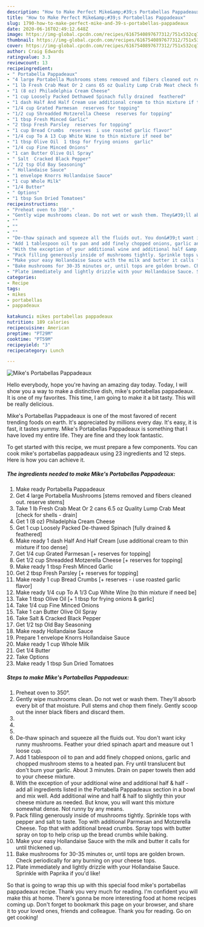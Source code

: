 ```yaml
---
description: "How to Make Perfect Mike&amp;#39;s Portabellas Pappadeaux"
title: "How to Make Perfect Mike&amp;#39;s Portabellas Pappadeaux"
slug: 1790-how-to-make-perfect-mike-and-39-s-portabellas-pappadeaux
date: 2020-06-16T02:49:12.648Z
image: https://img-global.cpcdn.com/recipes/6167540897677312/751x532cq70/mikes-portabellas-pappadeaux-recipe-main-photo.jpg
thumbnail: https://img-global.cpcdn.com/recipes/6167540897677312/751x532cq70/mikes-portabellas-pappadeaux-recipe-main-photo.jpg
cover: https://img-global.cpcdn.com/recipes/6167540897677312/751x532cq70/mikes-portabellas-pappadeaux-recipe-main-photo.jpg
author: Craig Edwards
ratingvalue: 3.3
reviewcount: 13
recipeingredient:
- " Portabella Pappadeaux"
- "4 large Portabella Mushrooms stems removed and fibers cleaned out reserve stems"
- "1 lb Fresh Crab Meat Or 2 cans 65 oz Quality Lump Crab Meat check for shells  drain"
- "1 (8 oz) Philadelphia Cream Cheese"
- "1 cup Loosely Packed Dethawed Spinach fully drained  feathered"
- "1 dash Half And Half Cream use additional cream to thin mixture if too dense"
- "1/4 cup Grated Parmesan  reserves for topping"
- "1/2 cup Shreadded Motzerella Cheese  reserves for topping"
- "1 tbsp Fresh Minced Garlic"
- "2 tbsp Fresh Parsley  reserves for topping"
- "1 cup Bread Crumbs  reserves  i use roasted garlic flavor"
- "1/4 cup To A 13 Cup White Wine to thin mixture if need be"
- "1 tbsp Olive Oil  1 tbsp for frying onions  garlic"
- "1/4 cup Fine Minced Onions"
- "1 can Butter Olive Oil Spray"
- " Salt  Cracked Black Pepper"
- "1/2 tsp Old Bay Seasoning"
- " Hollandaise Sauce"
- "1 envelope Knorrs Hollandaise Sauce"
- "1 cup Whole Milk"
- "1/4 Butter"
- " Options"
- "1 tbsp Sun Dried Tomatoes"
recipeinstructions:
- "Preheat oven to 350°."
- "Gently wipe mushrooms clean. Do not wet or wash them. They&#39;ll absorb every bit of that moisture. Pull stems and chop them finely. Gently scoop out the inner black fibers and discard them."
- ""
- ""
- ""
- "De-thaw spinach and squeeze all the fluids out. You don&#39;t want icky runny mushrooms. Feather your dried spinach apart and measure out 1 loose cup."
- "Add 1 tablespoon oil to pan and add finely chopped onions, garlic and chopped mushroom stems to a heated pan. Fry until translucent but don&#39;t burn your garlic. About 3 minutes. Drain on paper towels then add to your cheese mixture."
- "With the exception of your additional wine and additional half &amp; half - add all ingredients listed in the Portabella Pappadeaux section in a bowl and mix well. Add additional wine and half &amp; half to slightly thin your cheese mixture as needed. But know, you will want this mixture somewhat dense. Not runny by any means."
- "Pack filling generously inside of mushrooms tightly. Sprinkle tops with pepper and salt to taste. Top with additional Parmesan and Motzerella Cheese. Top that with additional bread crumbs. Spray tops with butter spray on top to help crisp up the bread crumbs while baking."
- "Make your easy Hollandaise Sauce with the milk and butter it calls for until thickened up."
- "Bake mushrooms for 30-35 minutes or, until tops are golden brown. Check periodically for any burning on your cheese tops."
- "Plate immediately and lightly drizzle with your Hollandaise Sauce. Sprinkle with Paprika if you&#39;d like!"
categories:
- Recipe
tags:
- mikes
- portabellas
- pappadeaux

katakunci: mikes portabellas pappadeaux 
nutrition: 189 calories
recipecuisine: American
preptime: "PT29M"
cooktime: "PT59M"
recipeyield: "3"
recipecategory: Lunch

---
```



![Mike&#39;s Portabellas Pappadeaux](https://img-global.cpcdn.com/recipes/6167540897677312/751x532cq70/mikes-portabellas-pappadeaux-recipe-main-photo.jpg)

Hello everybody, hope you're having an amazing day today. Today, I will show you a way to make a distinctive dish, mike&#39;s portabellas pappadeaux. It is one of my favorites. This time, I am going to make it a bit tasty. This will be really delicious.

Mike&#39;s Portabellas Pappadeaux is one of the most favored of recent trending foods on earth. It's appreciated by millions every day. It's easy, it is fast, it tastes yummy. Mike&#39;s Portabellas Pappadeaux is something that I have loved my entire life. They are fine and they look fantastic.




To get started with this recipe, we must prepare a few components. You can cook mike&#39;s portabellas pappadeaux using 23 ingredients and 12 steps. Here is how you can achieve it.

<!--inarticleads1-->

##### The ingredients needed to make Mike&#39;s Portabellas Pappadeaux:

1. Make ready  Portabella Pappadeaux
1. Get 4 large Portabella Mushrooms [stems removed and fibers cleaned out. reserve stems]
1. Take 1 lb Fresh Crab Meat Or 2 cans 6.5 oz Quality Lump Crab Meat [check for shells - drain]
1. Get 1 (8 oz) Philadelphia Cream Cheese
1. Get 1 cup Loosely Packed De-thawed Spinach [fully drained &amp; feathered]
1. Make ready 1 dash Half And Half Cream [use additional cream to thin mixture if too dense]
1. Get 1/4 cup Grated Parmesan [+ reserves for topping]
1. Get 1/2 cup Shreadded Motzerella Cheese [+ reserves for topping]
1. Make ready 1 tbsp Fresh Minced Garlic
1. Get 2 tbsp Fresh Parsley [+ reserves for topping]
1. Make ready 1 cup Bread Crumbs [+ reserves - i use roasted garlic flavor]
1. Make ready 1/4 cup To A 1/3 Cup White Wine [to thin mixture if need be]
1. Take 1 tbsp Olive Oil [+ 1 tbsp for frying onions &amp; garlic]
1. Take 1/4 cup Fine Minced Onions
1. Take 1 can Butter Olive Oil Spray
1. Take  Salt &amp; Cracked Black Pepper
1. Get 1/2 tsp Old Bay Seasoning
1. Make ready  Hollandaise Sauce
1. Prepare 1 envelope Knorrs Hollandaise Sauce
1. Make ready 1 cup Whole Milk
1. Get 1/4 Butter
1. Take  Options
1. Make ready 1 tbsp Sun Dried Tomatoes




<!--inarticleads2-->

##### Steps to make Mike&#39;s Portabellas Pappadeaux:

1. Preheat oven to 350°.
1. Gently wipe mushrooms clean. Do not wet or wash them. They&#39;ll absorb every bit of that moisture. Pull stems and chop them finely. Gently scoop out the inner black fibers and discard them.
1. 
1. 
1. 
1. De-thaw spinach and squeeze all the fluids out. You don&#39;t want icky runny mushrooms. Feather your dried spinach apart and measure out 1 loose cup.
1. Add 1 tablespoon oil to pan and add finely chopped onions, garlic and chopped mushroom stems to a heated pan. Fry until translucent but don&#39;t burn your garlic. About 3 minutes. Drain on paper towels then add to your cheese mixture.
1. With the exception of your additional wine and additional half &amp; half - add all ingredients listed in the Portabella Pappadeaux section in a bowl and mix well. Add additional wine and half &amp; half to slightly thin your cheese mixture as needed. But know, you will want this mixture somewhat dense. Not runny by any means.
1. Pack filling generously inside of mushrooms tightly. Sprinkle tops with pepper and salt to taste. Top with additional Parmesan and Motzerella Cheese. Top that with additional bread crumbs. Spray tops with butter spray on top to help crisp up the bread crumbs while baking.
1. Make your easy Hollandaise Sauce with the milk and butter it calls for until thickened up.
1. Bake mushrooms for 30-35 minutes or, until tops are golden brown. Check periodically for any burning on your cheese tops.
1. Plate immediately and lightly drizzle with your Hollandaise Sauce. Sprinkle with Paprika if you&#39;d like!




So that is going to wrap this up with this special food mike&#39;s portabellas pappadeaux recipe. Thank you very much for reading. I'm confident you will make this at home. There's gonna be more interesting food at home recipes coming up. Don't forget to bookmark this page on your browser, and share it to your loved ones, friends and colleague. Thank you for reading. Go on get cooking!
